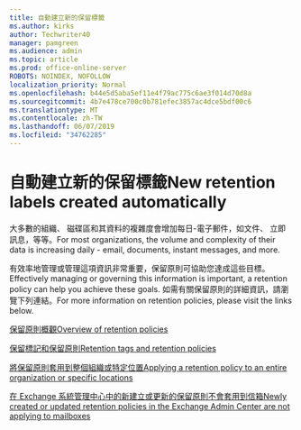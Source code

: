 ```yaml
---
title: 自動建立新的保留標籤
ms.author: kirks
author: Techwriter40
manager: pamgreen
ms.audience: admin
ms.topic: article
ms.prod: office-online-server
ROBOTS: NOINDEX, NOFOLLOW
localization_priority: Normal
ms.openlocfilehash: b44e5d5aba5ef11e4f79ac775c6ae3f014d70d8a
ms.sourcegitcommit: 4b7e478ce700c0b781efec3857ac4dce5bdf00c6
ms.translationtype: MT
ms.contentlocale: zh-TW
ms.lasthandoff: 06/07/2019
ms.locfileid: "34762285"
---
```

# <a name="new-retention-labels-created-automatically"></a><span data-ttu-id="1cfee-102">自動建立新的保留標籤</span><span class="sxs-lookup"><span data-stu-id="1cfee-102">New retention labels created automatically</span></span>

<span data-ttu-id="1cfee-103">大多數的組織、 磁碟區和其資料的複雜度會增加每日-電子郵件，如文件、 立即訊息，等等。</span><span class="sxs-lookup"><span data-stu-id="1cfee-103">For most organizations, the volume and complexity of their data is increasing daily - email, documents, instant messages, and more.</span></span>

<span data-ttu-id="1cfee-104">有效率地管理或管理這項資訊非常重要，保留原則可協助您達成這些目標。</span><span class="sxs-lookup"><span data-stu-id="1cfee-104">Effectively managing or governing this information is important, a retention policy can help you achieve these goals.</span></span> <span data-ttu-id="1cfee-105">如需有關保留原則的詳細資訊，請瀏覽下列連結。</span><span class="sxs-lookup"><span data-stu-id="1cfee-105">For more information on retention policies, please visit the links below.</span></span>

[<span data-ttu-id="1cfee-106">保留原則概觀</span><span class="sxs-lookup"><span data-stu-id="1cfee-106">Overview of retention policies</span></span>](https://docs.microsoft.com/office365/securitycompliance/retention-policies)

[<span data-ttu-id="1cfee-107">保留標記和保留原則</span><span class="sxs-lookup"><span data-stu-id="1cfee-107">Retention tags and retention policies</span></span>](https://docs.microsoft.com/exchange/security-and-compliance/messaging-records-management/retention-tags-and-policies)

[<span data-ttu-id="1cfee-108">將保留原則套用到整個組織或特定位置</span><span class="sxs-lookup"><span data-stu-id="1cfee-108">Applying a retention policy to an entire organization or specific locations</span></span>](https://docs.microsoft.com/office365/securitycompliance/retention-policies#applying-a-retention-policy-to-an-entire-organization-or-specific-locations)

[<span data-ttu-id="1cfee-109">在 Exchange 系統管理中心中的新建立或更新的保留原則不會套用到信箱</span><span class="sxs-lookup"><span data-stu-id="1cfee-109">Newly created or updated retention policies in the Exchange Admin Center are not applying to mailboxes</span></span>](https://docs.microsoft.com/alchemyinsights/retention-policies-in-exchange-admin-center-not-working)

